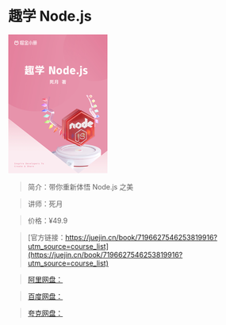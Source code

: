 # 趣学 Node.js

![img](../../assets/8650d8babb9b41c0be0ab90683b4c075~tplv-k3u1fbpfcp-no-mark_280_280_200_280.png)

> 简介：带你重新体悟 Node.js 之美

> 讲师：死月

> 价格：¥49.9

> [官方链接：https://juejin.cn/book/7196627546253819916?utm_source=course_list](https://juejin.cn/book/7196627546253819916?utm_source=course_list)

> [阿里网盘：]()

> [百度网盘：]()

> [夸克网盘：]()
